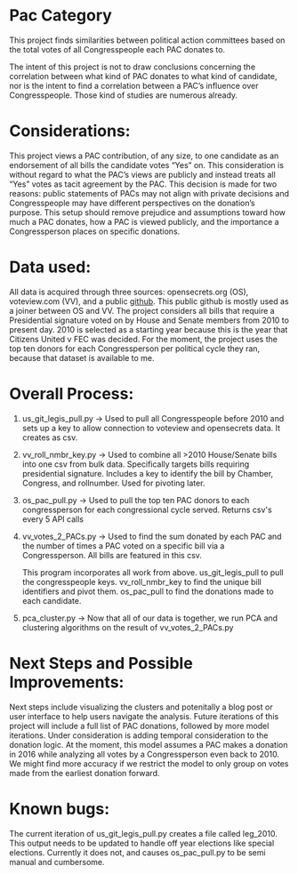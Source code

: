 # Pac Category

This project finds similarities between political action committees based on the total votes of all Congresspeople each PAC donates to. 

The intent of this project is not to draw conclusions concerning the correlation between what kind of PAC donates to what kind of candidate, nor is the intent to find a correlation between a PAC’s influence over Congresspeople. Those kind of studies are numerous already. 

# Considerations: 
This project views a PAC contribution, of any size, to one candidate as an endorsement of all bills the candidate votes “Yes” on. This consideration is without regard to what the PAC’s views are publicly and instead treats all “Yes” votes as tacit agreement by the PAC. This decision is made for two reasons: public statements of PACs may not align with private decisions and Congresspeople may have different perspectives on the donation’s purpose. This setup should remove prejudice and assumptions toward how much a PAC donates, how a PAC is viewed publicly, and the importance a Congressperson places on specific donations.

# Data used:
All data is acquired through three sources: opensecrets.org (OS), voteview.com (VV), and a public [github](https://github.com/unitedstates/congress-legislators). This public github is mostly used as a joiner between OS and VV. The project considers all bills that require a Presidential signature voted on by House and Senate members from 2010 to present day. 2010 is selected as a starting year because this is the year that Citizens United v FEC was decided. For the moment, the project uses the top ten donors for each Congressperson per political cycle they ran, because that dataset is available to me.

# Overall Process:
1. us_git_legis_pull.py -> Used to pull all Congresspeople before 2010 and sets up a key to allow connection to voteview and opensecrets data. It creates as csv.
2. vv_roll_nmbr_key.py -> Used to combine all >2010 House/Senate bills into one csv from bulk data. Specifically targets bills requiring presidential signature. Includes a key to identify the bill by Chamber, Congress, and rollnumber. Used for pivoting later.
3. os_pac_pull.py -> Used to pull the top ten PAC donors to each congressperson for each congressional cycle served. Returns csv's every 5 API calls
4. vv_votes_2_PACs.py -> Used to find the sum donated by each PAC and the number of times a PAC voted on a specific bill via a Congressperson. All bills are featured in this csv.

   This program incorporates all work from above. us_git_legis_pull to pull the congresspeople keys. vv_roll_nmbr_key to find the unique bill identifiers and pivot them. os_pac_pull to find the donations made to each candidate.
   
5. pca_cluster.py -> Now that all of our data is together, we run PCA and clustering algorithms on the result of vv_votes_2_PACs.py

# Next Steps and Possible Improvements:
Next steps include visualizing the clusters and potenitally a blog post or user interface to help users navigate the analysis. Future iterations of this project will include a full list of PAC donations, followed by more model iterations. Under consideration is adding temporal consideration to the donation logic. At the moment, this model assumes a PAC makes a donation in 2016 while analyzing all votes by a Congressperson even back to 2010. We might find more accuracy if we restrict the model to only group on votes made from the earliest donation forward. 

# Known bugs: 
The current iteration of us_git_legis_pull.py creates a file called leg_2010. This output needs to be updated to handle off year elections like special elections. Currently it does not, and causes os_pac_pull.py to be semi manual and cumbersome.

	
